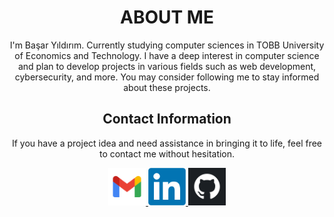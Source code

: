 <div align="center">
  <h1>ABOUT ME</h1>
  <p>I'm Başar Yıldırım. Currently studying computer sciences in TOBB University of Economics and Technology. I have a deep interest in computer science and plan to develop projects in various fields such as web development, cybersecurity, and more. You may consider following me to stay informed about these projects.</p>

  ## Contact Information
  If you have a project idea and need assistance in bringing it to life, feel free to contact me without hesitation.
  <p> 
        <a href="mailto:basaryldrm06@gmail.com?subject=Hello%20basaryldrm06"> <img src="./images/Contact/gmail.png" width="60" alt="gmail"> </a>
        <a href="https://www.linkedin.com/in/basaryldrm06/"> <img src="./images/Contact/linkedin.png" width="60" alt="linkedin"> </a>
        <a href="https://github.com/basaryldrm06" target="_blank"> <img src="./images/Contact/github.png" width="60" alt="github"> </a>
  </p>
</div>
